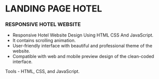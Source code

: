 # LANDING PAGE HOTEL 

### RESPONSIVE HOTEL WEBSITE

- Responsive Hotel Website Design Using HTML CSS And JavaScript.
- It contains scrolling animation.
- User-friendly interface with beautiful and professional theme of the website.
- Compatible with web and mobile preview design of the clean-coded interface.

Tools - HTML, CSS, and JavaScript.
